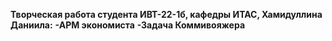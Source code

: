 **Творческая работа студента ИВТ-22-1б, кафедры ИТАС, Хамидуллина Даниила:**
**-АРМ экономиста**
**-Задача Коммивояжера**
